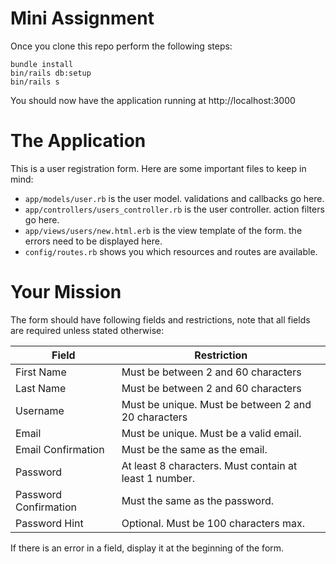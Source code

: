 # Mini Assignment

Once you clone this repo perform the following steps:

``` shell
bundle install
bin/rails db:setup
bin/rails s
```

You should now have the application running at http://localhost:3000

# The Application

This is a user registration form. Here are some important files to
keep in mind:

- `app/models/user.rb` is the user model. validations and callbacks go
  here.
- `app/controllers/users_controller.rb` is the user controller. action
  filters go here.
- `app/views/users/new.html.erb` is the view template of the
  form. the errors need to be displayed here.
- `config/routes.rb` shows you which resources and routes are
  available.

# Your Mission

The form should have following fields and restrictions, note that all
fields are required unless stated otherwise:

| Field                 | Restriction                                            |
|-----------------------|--------------------------------------------------------|
| First Name            | Must be between 2 and 60 characters                    |
| Last Name             | Must be between 2 and 60 characters                    |
| Username              | Must be unique. Must be between 2 and 20 characters    |
| Email                 | Must be unique. Must be a valid email.                 |
| Email Confirmation    | Must be the same as the email.                         |
| Password              | At least 8 characters. Must contain at least 1 number. |
| Password Confirmation | Must the same as the password.                         |
| Password Hint         | Optional. Must be 100 characters max.                  |

If there is an error in a field, display it at the beginning of the form.

